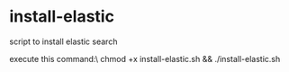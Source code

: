 # install-elastic
script to install elastic search

execute this command:\\
chmod +x install-elastic.sh && ./install-elastic.sh
